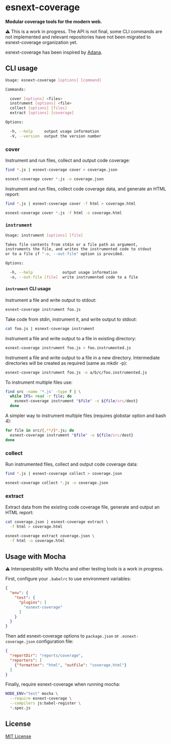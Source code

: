 # esnext-coverage

**Modular coverage tools for the modern web.**

:warning: This is a work in progress. The API is not final, some CLI commands are not implemented and relevant repositories have not been migrated to esnext-coverage organization yet.

esnext-coverage has been inspired by [Adana](https://github.com/adana-coverage).

## CLI usage

```sh
Usage: esnext-coverage [options] [command]

Commands:

  cover [options] <files>
  instrument [options] <file>
  collect [options] [files]
  extract [options] [coverage]

Options:

  -h, --help     output usage information
  -V, --version  output the version number
```

### cover

Instrument and run files, collect and output code coverage:

```sh
find *.js | esnext-coverage cover > coverage.json
```

```sh
esnext-coverage cover *.js -o coverage.json
```

Instrument and run files, collect code coverage data, and generate an HTML report:

```sh
find *.js | esnext-coverage cover -f html > coverage.html
```

```sh
esnext-coverage cover *.js -f html -o coverage.html
```

### `instrument`

```sh
Usage: instrument [options] [file]

Takes file contents from stdin or a file path as argument,
instruments the file, and writes the instrumented code to stdout
or to a file if "-o, --out-file" option is provided.

Options:

  -h, --help             output usage information
  -o, --out-file [file]  write instrumented code to a file
```
#### `instrument` CLI usage

Instrument a file and write output to stdout:  
```sh
esnext-coverage instrument foo.js
```

Take code from stdin, instrument it, and write output to stdout:
```sh
cat foo.js | esnext-coverage instrument
```

Instrument a file and write output to a file in existing directory:
```sh
esnext-coverage instrument foo.js > foo.instrumented.js
```

Instrument a file and write output to a file in a new directory. Intermediate directories will be created as required (same as mkdir -p):

```sh
esnext-coverage instrument foo.js -o a/b/c/foo.instrumented.js
```

To instrument multiple files use:

```sh
find src -name '*.js' -type f | \
  while IFS= read -r file; do
    esnext-coverage instrument "$file" -o ${file/src/dest}
  done
```

A simpler way to instrument multiple files (requires globstar option and bash 4):
```sh
for file in src/{,**/}*.js; do
  esnext-coverage instrument "$file" -o ${file/src/dest}
done
```

### collect

Run instrumented files, collect and output code coverage data:

```sh
find *.js | esnext-coverage collect > coverage.json
```

```sh
esnext-coverage collect *.js -o coverage.json
```

### extract

Extract data from the existing code coverage file, generate and output an HTML report:

```sh
cat coverage.json | esnext-coverage extract \
  -f html > coverage.html
```

```sh
esnext-coverage extract coverage.json \
  -f html -o coverage.html
```

## Usage with Mocha

:warning: Interoperability with Mocha and other testing tools is a work in progress.

First, configure your `.babelrc` to use environment variables:

```json
{
  "env": {
    "test": {
      "plugins": [
        "esnext-coverage"
      ]
    }
  }
}
```

Then add esnext-coverage options to `package.json` or `.esnext-coverage.json` configuration file:

```json
{
  "reportDir": "reports/coverage",
  "reporters": [
    {"formatter": "html", "outFile": "coverage.html"}
  ]
}
```

Finally, require esnext-coverage when running mocha:

```sh
NODE_ENV="test" mocha \
  --require esnext-coverage \
  --compilers js:babel-register \
  *.spec.js
```

## License

[MIT License](http://opensource.org/licenses/MIT)
